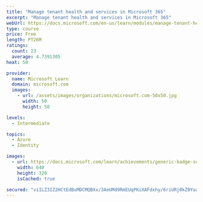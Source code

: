 ```yaml
---
title: "Manage tenant health and services in Microsoft 365"
excerpt: "Manage tenant health and services in Microsoft 365"
webUrl: https://docs.microsoft.com/en-us/learn/modules/manage-tenant-health-services-microsoft-365/
type: course
price: Free
length: PT26M
ratings:
  count: 23
  average: 4.7391305
heat: 50

provider:
  name: Microsoft Learn
  domain: microsoft.com
  images:
    - url: /assets/images/organizations/microsoft.com-50x50.jpg
      width: 50
      height: 50

levels:
  - Intermediate

topics:
  - Azure
  - Identity

images:
  - url: https://docs.microsoft.com/learn/achievements/generic-badge-social.png
    width: 640
    height: 320
    isCached: true

secured: "viILZ3IZ2HCtEdBuMDCMQBXx/3AeUMd9RmEUqPKiXAFdxhy/6riURj0kZ0Yuaz9dUeN558eyp0cpiubmDY+3+CoRNwdz4PY348t4EgRSGupxMkgEV07GXbWNEZj8IO9rEq6GLIBD/zRcsFSpU+2oskkVzdd7V4/f7VRXxWJcDq+qo+WQnGJVulk9vZR+B8ujug81gtUrV1NGA06cufXdTr7YMq3Rx93LBjbCPOrIF4qtEz/YHg69O20TTrfbG47KEX1QrT0ilb1pOZf0uOFyXygtsnBhXAq84sOmbL3H91O+XQ0gqiYf2LqShovCG5sGeeorr52dUPlO6KmnXw0nwI3fXi8TIUN9BuGIl0c1TVi6iJFCevNA13DlFEBwIZ7fB98+6KmaVooJQBWf9AWhKbkFud/XYF07n/KgcctBJ3w=;TQ2GdyX4ygsaEjXRXFCUQQ=="
---
```


